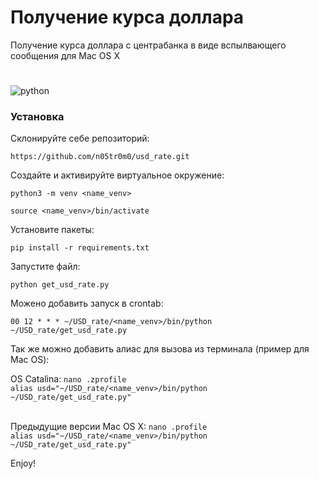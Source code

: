 # Получение курса доллара

Получение курса доллара с центрабанка в виде вспылвающего сообщения для Mac OS X

#

![python](https://img.shields.io/badge/python-3.6%2B-blue)

### Установка

Склонируйте себе репозиторий: 

`https://github.com/n05tr0m0/usd_rate.git`

Создайте и активируйте виртуальное окружение:

`python3 -m venv <name_venv>`

`source <name_venv>/bin/activate`

Установите пакеты:

`pip install -r requirements.txt`

Запустите файл:

`python get_usd_rate.py`

Можено добавить запуск в crontab:

`00 12 * * * ~/USD_rate/<name_venv>/bin/python  ~/USD_rate/get_usd_rate.py`


Так же можно добавить алиас для вызова из терминала (пример для Mac OS):

OS Catalina: `nano .zprofile` <br>
`alias usd="~/USD_rate/<name_venv>/bin/python  ~/USD_rate/get_usd_rate.py"` 

<br>Предыдущие версии Mac OS X:
`nano .profile` <br>
`alias usd="~/USD_rate/<name_venv>/bin/python  ~/USD_rate/get_usd_rate.py"`


Enjoy!
